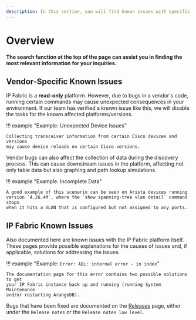 ```yaml
---
description: In this section, you will find known issues with specific vendors or the IP Fabric platform itself.
---
```


# Overview

**The search function at the top of the page can assist you in finding the most
relevant information for your inquiries.**

## Vendor-Specific Known Issues

IP Fabric is a **read-only** platform. However, due to bugs in a vendor's code,
running certain commands may cause unexpected consequences in your environment.
If our team has verified a known issue like this, we will disable the tasks for
the known affected platforms/versions.

!!! example "Example: Unexpected Device Issues"

    Collecting transceiver information from certain Cisco devices and versions
    may cause device reloads on certain Cisco versions.

Vendor bugs can also affect the collection of data during the discovery process.
This can cause downstream issues in the platform, affecting not only table data
but also graphing and path lookup simulations.

!!! example "Example: Incomplete Data"

    A good example of this scenario can be seen on Arista devices running
    version `4.26.4M`, where the `show spanning-tree vlan detail` command stops
    when it hits a VLAN that is configured but not assigned to any ports.

## IP Fabric Known Issues

Also documented here are known issues with the IP Fabric platform itself. These
pages provide possible explanations for the causes of issues and, if applicable,
solutions for addressing the issues.

!!! example "Example: `Error: AQL: internal error - in index`"

    The documentation page for this error contains two possible solutions to get
    your IP Fabric instance back up and running (running System Maintenance
    and/or restarting ArangoDB).

Bugs that have been fixed are documented on the
[Releases](../../releases/index.md) page, either under the `Release notes` or
the `Release notes low level`.
